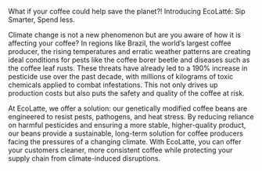 What if your coffee could help save the planet?!
Introducing EcoLatté: Sip Smarter, Spend less.


Climate change is not a new phenomenon but are you aware of how it is affecting your coffee?
In regions like Brazil, the world’s largest coffee producer, the rising temperatures and erratic weather patterns are creating ideal conditions for pests like the coffee borer beetle and diseases such as the coffee leaf rusts. These threats have already led to a 190% increase in pesticide use over the past decade, with millions of kilograms of toxic chemicals applied to combat infestations. This not only drives up production costs but also puts the safety and quality of the coffee at risk.


At EcoLatte, we offer a solution: our genetically modified coffee beans are engineered to resist pests, pathogens, and heat stress. By reducing reliance on harmful pesticides and ensuring a more stable, higher-quality product, our beans provide a sustainable, long-term solution for coffee producers facing the pressures of a changing climate. With EcoLatte, you can offer your customers cleaner, more consistent coffee while protecting your supply chain from climate-induced disruptions.
 
 
